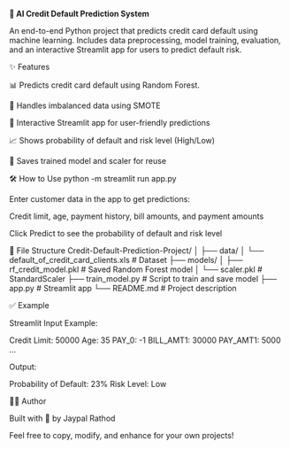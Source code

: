 **🏦 AI Credit Default Prediction System**

An end-to-end Python project that predicts credit card default using machine learning.
Includes data preprocessing, model training, evaluation, and an interactive Streamlit app for users to predict default risk.

✨ Features

📊 Predicts credit card default using Random Forest.

🔄 Handles imbalanced data using SMOTE

🧮 Interactive Streamlit app for user-friendly predictions

📈 Shows probability of default and risk level (High/Low)

💾 Saves trained model and scaler for reuse

🛠️ How to Use
python -m streamlit run app.py

Enter customer data in the app to get predictions:

Credit limit, age, payment history, bill amounts, and payment amounts

Click Predict to see the probability of default and risk level

📁 File Structure
Credit-Default-Prediction-Project/
│
├── data/
│   └── default_of_credit_card_clients.xls      # Dataset
├── models/
│   ├── rf_credit_model.pkl                     # Saved Random Forest model
│   └── scaler.pkl                              # StandardScaler
├── train_model.py                              # Script to train and save model
├── app.py                                      # Streamlit app
└── README.md                                   # Project description

✅ Example

Streamlit Input Example:

Credit Limit: 50000
Age: 35
PAY_0: -1
BILL_AMT1: 30000
PAY_AMT1: 5000
...


Output:

Probability of Default: 23%
Risk Level: Low

🧑‍💻 Author

Built with 💙 by Jaypal Rathod

Feel free to copy, modify, and enhance for your own projects!
